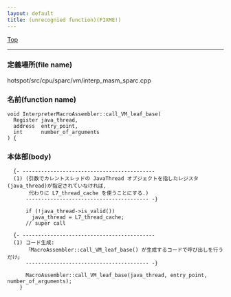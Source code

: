 ```yaml
---
layout: default
title: (unrecognied function)(FIXME!)
---
```

[Top](../index.html)

--- 
### 定義場所(file name)
hotspot/src/cpu/sparc/vm/interp_masm_sparc.cpp

### 名前(function name)
```
void InterpreterMacroAssembler::call_VM_leaf_base(
  Register java_thread,
  address  entry_point,
  int      number_of_arguments
) {
```

### 本体部(body)
```
  {- -------------------------------------------
  (1) (引数でカレントスレッドの JavaThread オブジェクトを指したレジスタ(java_thread)が指定されていなければ, 
       代わりに L7_thread_cache を使うことにする.)
      ---------------------------------------- -}

	  if (!java_thread->is_valid())
	    java_thread = L7_thread_cache;
	  // super call

  {- -------------------------------------------
  (1) コード生成:
      「MacroAssembler::call_VM_leaf_base() が生成するコードで呼び出しを行うだけ」
      ---------------------------------------- -}

	  MacroAssembler::call_VM_leaf_base(java_thread, entry_point, number_of_arguments);
	}
	
```


